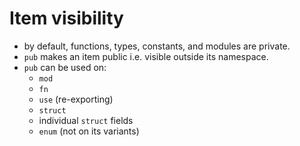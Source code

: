 # Item visibility

- by default, functions, types, constants, and modules are private.
- `pub` makes an item public i.e. visible outside its namespace.
- `pub` can be used on:
  - `mod`
  - `fn`
  - `use` (re-exporting)
  - `struct`
  - individual `struct` fields
  - `enum` (not on its variants)
